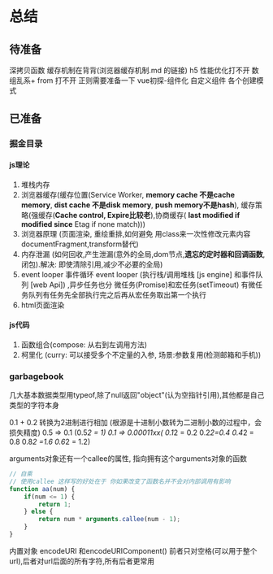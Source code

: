 # 总结

## 待准备

深拷贝函数
缓存机制在背背(浏览器缓存机制.md 的链接)
h5 性能优化打不开
数组乱系+ from 打不开
正则需要准备一下
vue初探-组件化 自定义组件
各个创建模式

## 已准备

### 掘金目录

#### js理论

1. 堆栈内存
2. 浏览器缓存(缓存位置(Service Worker, **memory cache 不是cache memory**, **dist cache 不是disk memory**, **push memory不是hash**), 缓存策略(强缓存(**Cache control, Expire比较老**),协商缓存( **last modified  if modified since** Etag if none match)))
3. 浏览器原理 (页面渲染, 重绘重排,如何避免 用class来一次性修改元素内容 documentFragment,transform替代)
4. 内存泄漏 (如何回收,产生泄漏(意外的全局,dom节点,**遗忘的定时器和回调函数**,闭包).解决: 即使清除引用,减少不必要的全局)
5. event looper 事件循环
event looper (执行栈/调用堆栈 [js engine] 和事件队列 [web Api]) ,异步任务也分 微任务(Promise)和宏任务(setTimeout) 有微任务队列有任务先全部执行完之后再从宏任务取出第一个执行
6. html页面渲染

#### js代码

1. 函数组合(compose: 从右到左调用方法)
2. 柯里化 (curry: 可以接受多个不定量的入参, 场景:参数复用(检测邮箱和手机))

### garbagebook

几大基本数据类型用typeof,除了null返回"object"(认为空指针引用),其他都是自己类型的字符本身

0.1 + 0.2 转换为2进制进行相加 (根源是十进制小数转为二进制小数的过程中，会损失精度)
0.5 => 0.1 (0.5*2 = 1)
0.1 => 0.00011xx( 0.1*2 = 0.2 0.2*2=0.4 0.4*2 = 0.8 0.8*2 =1.6 0.6*2 = 1.2)

arguments对象还有一个callee的属性, 指向拥有这个arguments对象的函数

```js
// 自乘
// 使用callee 这样写的好处在于 你如果改变了函数名并不会对内部调用有影响
function aa(num) {
    if(num <= 1) {
        return 1;
    } else {
        return num * arguments.callee(num - 1);
    }
}
```

内置对象 encodeURI 和encodeURIComponent()
前者只对空格(可以用于整个url),后者对url后面的所有字符,所有后者更常用